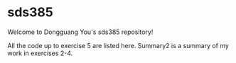# sds385
Welcome to Dongguang You's sds385 repository!

All the code up to exercise 5 are listed here. Summary2 is a summary of my work in exercises 2-4.

